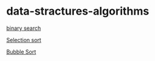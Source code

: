 # data-stractures-algorithms
[binary search](https://github.com/kmSabbir21/data-stractures-algorithms/wiki/test)

[Selection sort](https://github.com/kmSabbir21/data-stractures-algorithms/wiki/SelectionSort)

[Bubble Sort](https://github.com/kmSabbir21/data-stractures-algorithms/wiki/Bubble-Sort)
